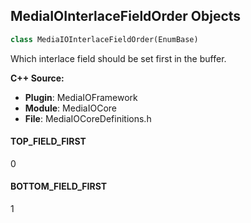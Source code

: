 ## MediaIOInterlaceFieldOrder Objects

```python
class MediaIOInterlaceFieldOrder(EnumBase)
```

Which interlace field should be set first in the buffer.

**C++ Source:**

- **Plugin**: MediaIOFramework
- **Module**: MediaIOCore
- **File**: MediaIOCoreDefinitions.h

<a id="unreal.MediaIOInterlaceFieldOrder.TOP_FIELD_FIRST"></a>

#### TOP_FIELD_FIRST

0

<a id="unreal.MediaIOInterlaceFieldOrder.BOTTOM_FIELD_FIRST"></a>

#### BOTTOM_FIELD_FIRST

1

<a id="unreal.MediaIOCoreSourceEncoding"></a>